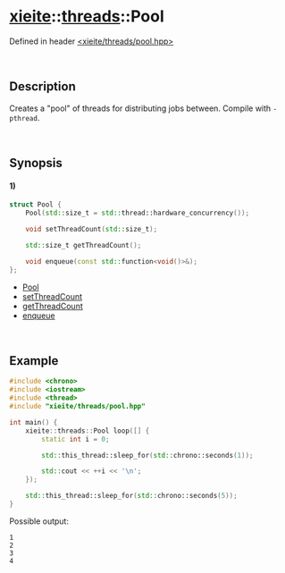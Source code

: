 # [xieite](../../xieite.md)\:\:[threads](../../threads.md)\:\:Pool
Defined in header [<xieite/threads/pool.hpp>](../../../include/xieite/threads/pool.hpp)

&nbsp;

## Description
Creates a "pool" of threads for distributing jobs between. Compile with `-pthread`.

&nbsp;

## Synopsis
#### 1)
```cpp
struct Pool {
    Pool(std::size_t = std::thread::hardware_concurrency());

    void setThreadCount(std::size_t);

    std::size_t getThreadCount();

    void enqueue(const std::function<void()>&);
};
```
- [Pool](./structures/pool/1/operators/constructor.md)
- [setThreadCount](./structures/pool/1/set_thread_count.md)
- [getThreadCount](./structures/pool/1/get_thread_count.md)
- [enqueue](./structures/pool/1/enqueue.md)

&nbsp;

## Example
```cpp
#include <chrono>
#include <iostream>
#include <thread>
#include "xieite/threads/pool.hpp"

int main() {
    xieite::threads::Pool loop([] {
        static int i = 0;

        std::this_thread::sleep_for(std::chrono::seconds(1));

        std::cout << ++i << '\n';
    });

    std::this_thread::sleep_for(std::chrono::seconds(5));
}
```
Possible output:
```
1
2
3
4
```
